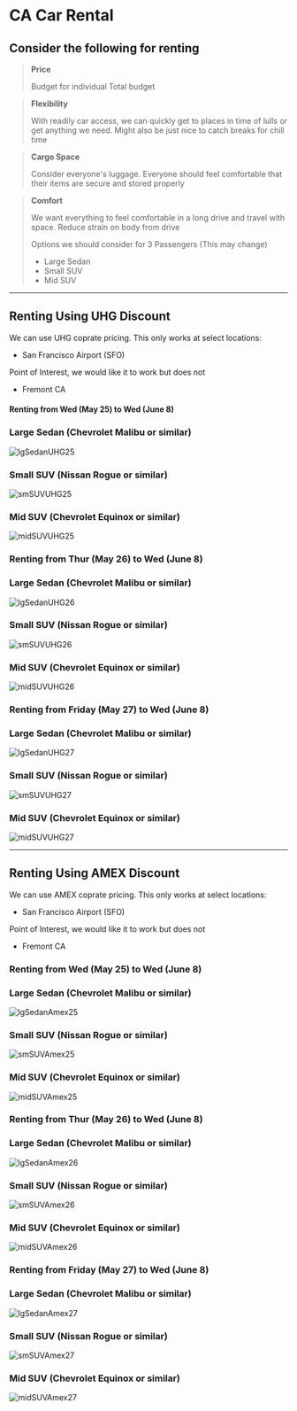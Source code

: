 # CA Car Rental

## Consider the following for renting

> **Price**
> 
> Budget for individual
> Total budget

> **Flexibility**
>
> With readily car access, we can quickly get to places in time of lulls or get anything we need.
> Might also be just nice to catch breaks for chill time

> **Cargo Space**
> 
> Consider everyone's luggage. Everyone should feel comfortable that their items are secure and stored properly

> **Comfort**
> 
> We want everything to feel comfortable in a long drive and travel with space. Reduce strain on body from drive
> 
> Options we should consider for 3 Passengers (This may change)
> 
> * Large Sedan
> * Small SUV
> * Mid SUV

---

## Renting Using UHG Discount

We can use UHG coprate pricing. This only works at select locations:

* San Francisco Airport (SFO)

Point of Interest, we would like it to work but does not

* Fremont CA

#### Renting from Wed (May 25) to Wed (June 8)

### Large Sedan (Chevrolet Malibu or similar)

![lgSedanUHG25](uhg/lgSedanUHG25.png)

### Small SUV (Nissan Rogue or similar)

![smSUVUHG25](uhg/smSUVUHG25.png)


### Mid SUV (Chevrolet Equinox or similar)

![midSUVUHG25](uhg/midSUVUHG25.png)

### Renting from Thur (May 26) to Wed (June 8)

### Large Sedan (Chevrolet Malibu or similar)

![lgSedanUHG26](uhg/lgSedanUHG26.png)

### Small SUV (Nissan Rogue or similar)

![smSUVUHG26](uhg/smSUVUHG26.png)

### Mid SUV (Chevrolet Equinox or similar)

![midSUVUHG26](uhg/midSUVUHG26.png)

### Renting from Friday (May 27) to Wed (June 8)

### Large Sedan (Chevrolet Malibu or similar)

![lgSedanUHG27](uhg/lgSedanUHG27.png)

### Small SUV (Nissan Rogue or similar)

![smSUVUHG27](uhg/smSUVUHG27.png)

### Mid SUV (Chevrolet Equinox or similar)

![midSUVUHG27](uhg/midSUVUHG27.png)

---

## Renting Using AMEX Discount

We can use AMEX coprate pricing. This only works at select locations:

* San Francisco Airport (SFO)

Point of Interest, we would like it to work but does not

* Fremont CA

### Renting from Wed (May 25) to Wed (June 8)

### Large Sedan (Chevrolet Malibu or similar)

![lgSedanAmex25](amex/lgSedanAmex25.png)

### Small SUV (Nissan Rogue or similar)

![smSUVAmex25](amex/smSUVAmex25.png)


### Mid SUV (Chevrolet Equinox or similar)

![midSUVAmex25](amex/midSUVAmex25.png)

### Renting from Thur (May 26) to Wed (June 8)

### Large Sedan (Chevrolet Malibu or similar)

![lgSedanAmex26](amex/lgSedanAmex26.png)

### Small SUV (Nissan Rogue or similar)

![smSUVAmex26](amex/smSUVAmex26.png)

### Mid SUV (Chevrolet Equinox or similar)

![midSUVAmex26](amex/midSUVAmex26.png)

### Renting from Friday (May 27) to Wed (June 8)

### Large Sedan (Chevrolet Malibu or similar)

![lgSedanAmex27](amex/lgSedanAmex27.png)

### Small SUV (Nissan Rogue or similar)

![smSUVAmex27](amex/smSUVAmex27.png)

### Mid SUV (Chevrolet Equinox or similar)

![midSUVAmex27](amex/midSUVAmex27.png)
